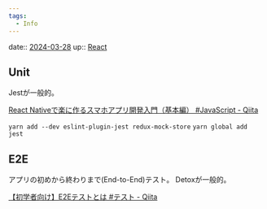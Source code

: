```yaml
---
tags:
  - Info
---
```


date:: [2024-03-28](/Daily_Note/2024-03-28.md)
up:: [React](../Bar/Library/React.md)

## Unit
Jestが一般的。

[React Nativeで楽に作るスマホアプリ開発入門（基本編） #JavaScript - Qiita](https://qiita.com/teradonburi/items/355a20e6d32bb719ef76#jestdetoxによるe2eテスト)

`yarn add --dev eslint-plugin-jest redux-mock-store`
`yarn global add jest`



## E2E
アプリの初めから終わりまで(End-to-End)テスト。
Detoxが一般的。

[【初学者向け】E2Eテストとは #テスト - Qiita](https://qiita.com/void_takazu/items/954856637d679d649fb7)



